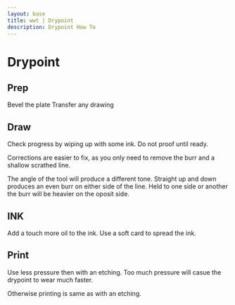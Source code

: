 ```yaml
---
layout: base
title: wwt | Drypoint
description: Drypoint How To
---
```


# Drypoint

## Prep

Bevel the plate
Transfer any drawing

## Draw

Check progress by wiping up with some ink.  Do not proof until ready.

Corrections are easier to fix, as you only need to remove the burr and a shallow scrathed line.

The angle of the tool will produce a different tone.
Straight up and down produces an even burr on either side of the line.
Held to one side or another the burr will be heavier on the oposit side.

## INK

Add a touch more oil to the ink.
Use a soft card to spread the ink.


## Print

Use less pressure then with an etching.  Too much pressure will casue the drypoint to wear much faster.

Otherwise printing is same as with an etching.